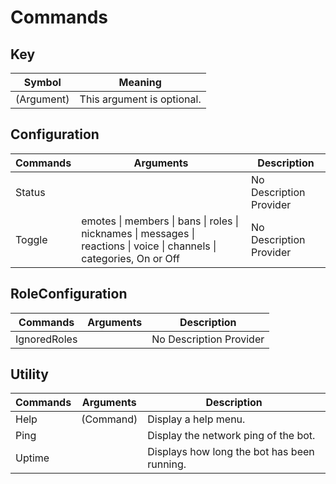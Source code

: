 # Commands

## Key
| Symbol     | Meaning                    |
| ---------- | -------------------------- |
| (Argument) | This argument is optional. |

## Configuration
| Commands | Arguments                                                                                                              | Description             |
| -------- | ---------------------------------------------------------------------------------------------------------------------- | ----------------------- |
| Status   | <none>                                                                                                                 | No Description Provider |
| Toggle   | emotes \| members \| bans \| roles \| nicknames \| messages \| reactions \| voice \| channels \| categories, On or Off | No Description Provider |

## RoleConfiguration
| Commands     | Arguments | Description             |
| ------------ | --------- | ----------------------- |
| IgnoredRoles | <none>    | No Description Provider |

## Utility
| Commands | Arguments | Description                                 |
| -------- | --------- | ------------------------------------------- |
| Help     | (Command) | Display a help menu.                        |
| Ping     | <none>    | Display the network ping of the bot.        |
| Uptime   | <none>    | Displays how long the bot has been running. |

